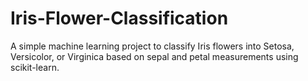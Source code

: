 # Iris-Flower-Classification
A simple machine learning project to classify Iris flowers into Setosa, Versicolor, or Virginica based on sepal and petal measurements using scikit-learn.
